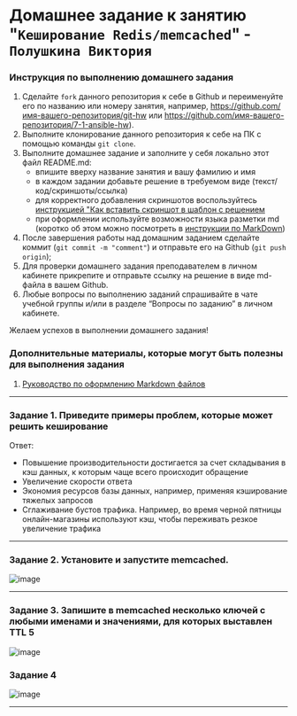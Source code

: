 # Домашнее задание к занятию "`Кеширование Redis/memcached`" - `Полушкина Виктория`


### Инструкция по выполнению домашнего задания

   1. Сделайте `fork` данного репозитория к себе в Github и переименуйте его по названию или номеру занятия, например, https://github.com/имя-вашего-репозитория/git-hw или  https://github.com/имя-вашего-репозитория/7-1-ansible-hw).
   2. Выполните клонирование данного репозитория к себе на ПК с помощью команды `git clone`.
   3. Выполните домашнее задание и заполните у себя локально этот файл README.md:
      - впишите вверху название занятия и вашу фамилию и имя
      - в каждом задании добавьте решение в требуемом виде (текст/код/скриншоты/ссылка)
      - для корректного добавления скриншотов воспользуйтесь [инструкцией "Как вставить скриншот в шаблон с решением](https://github.com/netology-code/sys-pattern-homework/blob/main/screen-instruction.md)
      - при оформлении используйте возможности языка разметки md (коротко об этом можно посмотреть в [инструкции  по MarkDown](https://github.com/netology-code/sys-pattern-homework/blob/main/md-instruction.md))
   4. После завершения работы над домашним заданием сделайте коммит (`git commit -m "comment"`) и отправьте его на Github (`git push origin`);
   5. Для проверки домашнего задания преподавателем в личном кабинете прикрепите и отправьте ссылку на решение в виде md-файла в вашем Github.
   6. Любые вопросы по выполнению заданий спрашивайте в чате учебной группы и/или в разделе “Вопросы по заданию” в личном кабинете.
   
Желаем успехов в выполнении домашнего задания!
   
### Дополнительные материалы, которые могут быть полезны для выполнения задания

1. [Руководство по оформлению Markdown файлов](https://gist.github.com/Jekins/2bf2d0638163f1294637#Code)

---

### Задание 1. Приведите примеры проблем, которые может решить кеширование

Ответ:
- Повышение производительности достигается за счет
складывания в кэш данных, к которым чаще всего происходит
обращение
- Увеличение скорости ответа
- Экономия ресурсов базы данных, например, применяя
кэширование тяжелых запросов
- Сглаживание бустов трафика. Например, во время черной
пятницы онлайн-магазины используют кэш, чтобы переживать
резкое увеличение трафика


---

### Задание 2. Установите и запустите memcached.

![image](https://user-images.githubusercontent.com/121248099/227737678-0484fe76-e002-4c32-be3f-10d725fc7fce.png)


---

### Задание 3. Запишите в memcached несколько ключей с любыми именами и значениями, для которых выставлен TTL 5

![image](https://user-images.githubusercontent.com/121248099/227739355-ca97880c-c9b8-42c5-8c4b-8e6ba15679d8.png)



### Задание 4

![image](https://user-images.githubusercontent.com/121248099/227739803-cc413313-bd90-454f-a7ab-7c9e3cc2fe5a.png)


---
